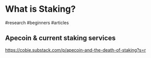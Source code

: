 # What is Staking?
#research #beginners #articles 

## Apecoin & current staking services
https://cobie.substack.com/p/apecoin-and-the-death-of-staking?s=r